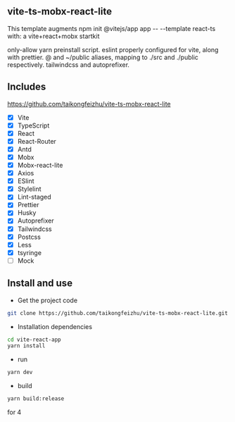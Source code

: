 ## vite-ts-mobx-react-lite

This template augments npm init @vitejs/app app -- --template react-ts with:
a vite+react+mobx startkit

only-allow yarn preinstall script.
eslint properly configured for vite, along with prettier.
@ and ~/public aliases, mapping to ./src and ./public respectively.
tailwindcss and autoprefixer.

## Includes

https://github.com/taikongfeizhu/vite-ts-mobx-react-lite

- [x] Vite
- [x] TypeScript
- [x] React
- [x] React-Router
- [x] Antd
- [x] Mobx
- [x] Mobx-react-lite
- [x] Axios
- [x] ESlint
- [x] Stylelint
- [x] Lint-staged
- [x] Prettier
- [x] Husky
- [x] Autoprefixer
- [x] Tailwindcss
- [x] Postcss
- [x] Less
- [x] tsyringe
- [ ] Mock

## Install and use

- Get the project code

```bash
git clone https://github.com/taikongfeizhu/vite-ts-mobx-react-lite.git
```

- Installation dependencies

```bash
cd vite-react-app
yarn install
```

- run

```bash
yarn dev
```

- build

```bash
yarn build:release
```

for 4
